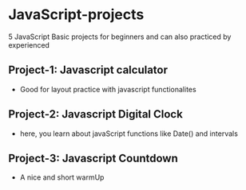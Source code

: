 <h1>JavaScript-projects</h1>
5 JavaScript Basic projects for beginners and can also practiced by experienced
<h2>Project-1: Javascript calculator</h2>
<ul>
<li>Good for layout practice with javascript functionalites</li>
</ul>
<h2>Project-2: Javascript Digital Clock</h2>
<ul>
<li>here, you learn about javaScript functions like Date() and intervals</li>
</ul>
<h2>Project-3: Javascript Countdown</h2>
<ul>
<li>A nice and short warmUp</li>
</ul>

